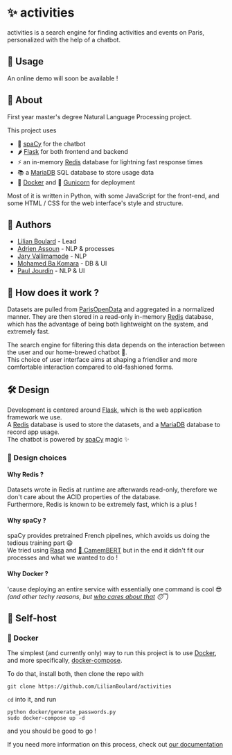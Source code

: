 # ✨ activities

activities is a search engine for finding activities and events on Paris,
personalized with the help of a chatbot.  

## 🚀 Usage

An online demo will soon be available !

## 🔎 About

First year master's degree Natural Language Processing project.

This project uses
- 🤖 [spaCy](https://spacy.io/) for the chatbot
- 🌶 [Flask](https://flask.palletsprojects.com/en/2.1.x/) for both frontend and backend
- ⚡ an in-memory [Redis](https://redis.io/) database for lightning fast response times
- 📚 a [MariaDB](https://mariadb.org/) SQL database to store usage data
- 🐳 [Docker](https://www.docker.com/) and 🦄 [Gunicorn](https://gunicorn.org/) for deployment

Most of it is written in Python, with some JavaScript for the front-end, 
and some HTML / CSS for the web interface's style and structure.

## 🙌 Authors

- [Lilian Boulard](https://github.com/LilianBoulard) - Lead
- [Adrien Assoun](https://github.com/Arod-11) - NLP & processes
- [Jary Vallimamode](https://github.com/JaryV) - NLP
- [Mohamed Ba Komara](https://github.com/komswaga) - DB & UI
- [Paul Jourdin](https://github.com/Paul-JD) - NLP & UI

## 🤔 How does it work ?

Datasets are pulled from [ParisOpenData](https://opendata.paris.fr/pages/home/)
and aggregated in a normalized manner. They are then stored in a read-only
in-memory [Redis](https://redis.io/) database, which has the advantage of 
being both lightweight on the system, and extremely fast.

The search engine for filtering this data depends on the interaction between
the user and our home-brewed chatbot 🤖.  
This choice of user interface aims at shaping a friendlier and 
more comfortable interaction compared to old-fashioned forms.

## 🛠 Design

Development is centered around [Flask](https://flask.palletsprojects.com/en/2.1.x/), 
which is the web application framework we use.  
A [Redis](https://redis.io/) database is used to store the datasets, 
and a [MariaDB](https://mariadb.org/) database to record app usage.  
The chatbot is powered by [spaCy](https://spacy.io/) magic ✨

### 🤔 Design choices

#### Why Redis ?

Datasets wrote in Redis at runtime are afterwards read-only, 
therefore we don't care about the ACID properties of the database.  
Furthermore, Redis is known to be extremely fast, which is a plus !

#### Why spaCy ?

spaCy provides pretrained French pipelines, which avoids us doing the tedious
training part 😄  
We tried using [Rasa](https://rasa.com/open-source/) and 
[🤗 CamemBERT](https://huggingface.co/Jean-Baptiste/camembert-ner-with-dates)
but in the end it didn't fit our processes and what we wanted to do !

#### Why Docker ?

'cause deploying an entire service with essentially one command is cool 😎  
*(and other techy reasons, but [who cares about that](docker/README.md) 😴)*

## 🔌 Self-host

### 🐳 Docker

The simplest (and currently only) way to run this project is to use 
[Docker](https://www.docker.com/), and more specifically, 
[docker-compose](https://docs.docker.com/compose/).

To do that, install both, then clone the repo with

```commandline
git clone https://github.com/LilianBoulard/activities
```

`cd` into it, and run

```commandline
python docker/generate_passwords.py
sudo docker-compose up -d
```

and you should be good to go !

If you need more information on this process, check out [our documentation](docker/README.md)
